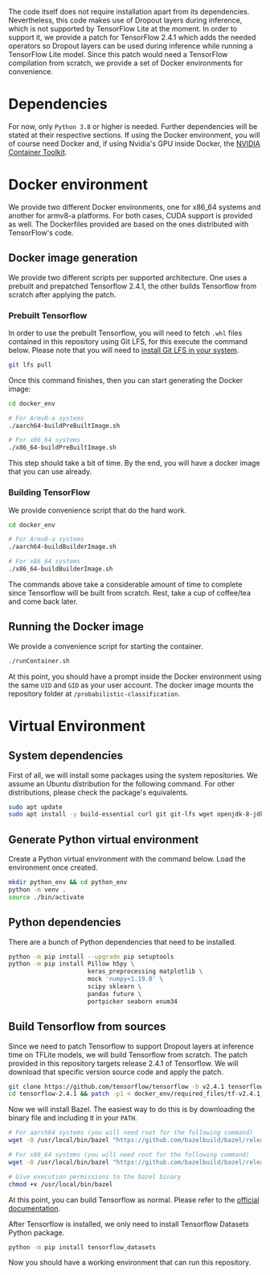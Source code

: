 The code itself does not require installation apart from its dependencies. Nevertheless, this code makes use of Dropout layers during inference, which is not supported by TensorFlow Lite at the moment. In order to support it, we provide a patch for TensorFlow 2.4.1 which adds the needed operators so Dropout layers can be used during inference while running a TensorFlow Lite model. Since this patch would need a TensorFlow compilation from scratch, we provide a set of Docker environments for convenience.

# Dependencies

For now, only `Python 3.8` or higher is needed. Further dependencies will be stated at their respective sections. If using the Docker environment, you will of course need Docker and, if using Nvidia's GPU inside Docker, the [NVIDIA Container Toolkit](https://github.com/NVIDIA/nvidia-docker).

# Docker environment

We provide two different Docker environments, one for x86\_64 systems and another for armv8-a platforms. For both cases, CUDA support is provided as well. The Dockerfiles provided are based on the ones distributed with TensorFlow's code.

## Docker image generation

We provide two different scripts per supported architecture. One uses a prebuilt and prepatched Tensorflow 2.4.1, the other builds Tensorflow from scratch after applying the patch.

### Prebuilt Tensorflow

In order to use the prebuilt Tensorflow, you will need to fetch `.whl` files contained in this repository using Git LFS, for this execute the command below. Please note that you will need to [install Git LFS in your system](https://github.com/git-lfs/git-lfs/tree/v2.13.3#installing).

```bash
git lfs pull
```

Once this command finishes, then you can start generating the Docker image:

```bash
cd docker_env

# For Armv8-a systems
./aarch64-buildPreBuiltImage.sh

# For x86_64 systems
./x86_64-buildPreBuiltImage.sh
```

This step should take a bit of time. By the end, you will have a docker image that you can use already.

### Building TensorFlow

We provide convenience script that do the hard work.

```bash
cd docker_env

# For Armv8-a systems
./aarch64-buildBuilderImage.sh

# For x86_64 systems
./x86_64-buildBuilderImage.sh
```

The commands above take a considerable amount of time to complete since Tensorflow will be built from scratch. Rest, take a cup of coffee/tea and come back later.

## Running the Docker image

We provide a convenience script for starting the container.

```bash
./runContainer.sh
```

At this point, you should have a prompt inside the Docker environment using the same `UID` and `GID` as your user account. The docker image mounts the repository folder at `/probabilistic-classification`.

# Virtual Environment

## System dependencies

First of all, we will install some packages using the system repositories. We assume an Ubuntu distribution for the following command. For other distributions, please check the package's equivalents.

```bash
sudo apt update
sudo apt install -y build-essential curl git git-lfs wget openjdk-8-jdk python3.8 python3-dev virtualenv swig
```
## Generate Python virtual environment

Create a Python virtual environment with the command below. Load the environment once created.

```bash
mkdir python_env && cd python_env
python -m venv .
source ./bin/activate
```

## Python dependencies

There are a bunch of Python dependencies that need to be installed.

```bash
python -m pip install --upgrade pip setuptools
python -m pip install Pillow h5py \
                      keras_preprocessing matplotlib \
                      mock 'numpy<1.19.0' \
                      scipy sklearn \
                      pandas future \
                      portpicker seaborn enum34
```

## Build Tensorflow from sources

Since we need to patch Tensorflow to support Dropout layers at inference time on TFLite models, we will build Tensorflow from scratch. The patch provided in this repository targets release 2.4.1 of Tensorflow. We will download that specific version source code and apply the patch.

```bash
git clone https://github.com/tensorflow/tensorflow -b v2.4.1 tensorflow-2.4.1
cd tensorflow-2.4.1 && patch -p1 < docker_env/required_files/tf-v2.4.1_tflite_randomUniform.patch
```

Now we will install Bazel. The easiest way to do this is by downloading the binary file and including it in your `PATH`.

```bash
# For aarch64 systems (you will need root for the following command)
wget -O /usr/local/bin/bazel "https://github.com/bazelbuild/bazel/releases/download/3.5.1/bazel-3.5.1-linux-arm64"

# For x86_64 systems (you will need root for the following command)
wget -O /usr/local/bin/bazel "https://github.com/bazelbuild/bazel/releases/download/3.5.1/bazel-3.5.1-linux-x86_64"

# Give execution permissions to the bazel binary
chmod +x /usr/local/bin/bazel
```

At this point, you can build Tensorflow as normal. Please refer to the [official documentation](https://www.tensorflow.org/install/source#configure_the_build).

After Tensorflow is installed, we only need to install Tensorflow Datasets Python package.

```bash
python -m pip install tensorflow_datasets
```

Now you should have a working environment that can run this repository.
